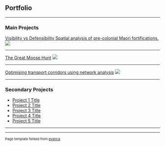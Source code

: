 ## Portfolio

---

### Main Projects 

[Visibility vs Defensibility Spatial analysis of pre-colonial Maori fortifications.](/sample_page)
<img src="images/dummy_thumbnail.jpg?raw=true"/>

---
[The Great Moose Hunt](/pdf/sample_presentation.pdf)
<img src="images/dummy_thumbnail.jpg?raw=true"/>

---
[Optimising transport corridors using network analysis](http://example.com/)
<img src="images/dummy_thumbnail.jpg?raw=true"/>

---

### Secondary Projects

- [Project 1 Title](http://example.com/)
- [Project 2 Title](http://example.com/)
- [Project 3 Title](http://example.com/)
- [Project 4 Title](http://example.com/)
- [Project 5 Title](http://example.com/)

---




---
<p style="font-size:11px">Page template forked from <a href="https://github.com/evanca/quick-portfolio">evanca</a></p>
<!-- Remove above link if you don't want to attibute -->
